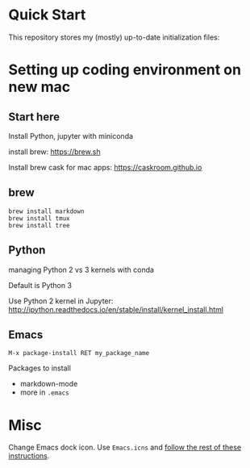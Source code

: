 Quick Start
===============================================================================
This repository stores my (mostly) up-to-date initialization files:



# Setting up coding environment on new mac

## Start here

Install Python, jupyter with miniconda

install brew: https://brew.sh

Install brew cask for mac apps: https://caskroom.github.io

## brew

	brew install markdown
	brew install tmux
	brew install tree


## Python

managing Python 2 vs 3 kernels with conda

Default is Python 3

Use Python 2 kernel in Jupyter: http://ipython.readthedocs.io/en/stable/install/kernel_install.html


## Emacs

	M-x package-install RET my_package_name

Packages to install

  * markdown-mode
  * more in `.emacs`
  

# Misc

Change Emacs dock icon. Use `Emacs.icns` and
[follow the rest of these instructions](https://apple.stackexchange.com/a/276579).
